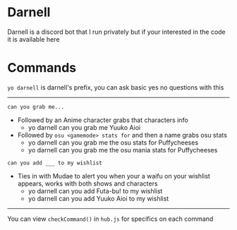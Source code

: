# Darnell
Darnell is a discord bot that I run privately but if your interested in the code it is available here

# Commands
`yo darnell` is darnell's prefix, you can ask basic yes no questions with this

---

`can you grab me...`
- Followed by an Anime character grabs that characters info
    - yo darnell can you grab me Yuuko Aioi
- Followed by `osu <gamemode> stats for` and then a name grabs osu stats 
    - yo darnell can you grab me the osu stats for Puffycheeses
    - yo darnell can you grab me the osu mania stats for Puffycheeses

`can you add ___ to my wishlist`
- Ties in with Mudae to alert you when your a waifu on your wishlist appears, works with both shows and characters
    - yo darnell can you add Futa-bu! to my wishlist 
    - yo darnell can you add Yuuko Aioi to my wishlist
---

You can view `checkCommand()` in `hub.js` for specifics on each command 